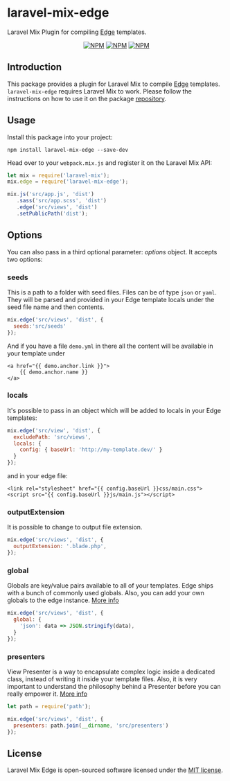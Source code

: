 # laravel-mix-edge
Laravel Mix Plugin for compiling [Edge](https://edge.adonisjs.com/) templates.

<p align="center">
<a href="https://www.npmjs.com/package/laravel-mix-edge"><img src="https://img.shields.io/npm/v/laravel-mix-edge.svg" alt="NPM"></a>
<a href="https://www.npmjs.com/package/laravel-mix-edge"><img src="https://img.shields.io/npm/dt/laravel-mix-edge.svg" alt="NPM"></a>
<a href="https://www.npmjs.com/package/laravel-mix-edge"><img src="https://img.shields.io/npm/l/laravel-mix-edge.svg" alt="NPM"></a>
</p>

## Introduction

This package provides a plugin for Laravel Mix to compile [Edge](https://edge.adonisjs.com/) templates. `laravel-mix-edge` requires Laravel Mix to work. Please follow the instructions on how to use it on the package [repository](https://github.com/JeffreyWay/laravel-mix).

## Usage

Install this package into your project:

```
npm install laravel-mix-edge --save-dev
```
Head over to your `webpack.mix.js` and register it on the Laravel Mix API:

```js
let mix = require('laravel-mix');
mix.edge = require('laravel-mix-edge');

mix.js('src/app.js', 'dist')
   .sass('src/app.scss', 'dist')
   .edge('src/views', 'dist')
   .setPublicPath('dist');
```

## Options
You can also pass in a third optional parameter: *options* object. It accepts two options:

### seeds
This is a path to a folder with seed files. Files can be of type `json` or `yaml`. They will be parsed and provided in your Edge template locals under the seed file name and then contents.

```js
mix.edge('src/views', 'dist', {
  seeds:'src/seeds'
});
```

And if you have a file `demo.yml` in there all the content will be available in your template under

```blade
<a href="{{ demo.anchor.link }}">
    {{ demo.anchor.name }}
</a>
```

### locals
It's possible to pass in an object which will be added to locals in your Edge templates:

```js
mix.edge('src/view', 'dist', {
  excludePath: 'src/views',
  locals: {
    config: { baseUrl: 'http://my-template.dev/' }
  }
});
```

and in your edge file:

```blade
<link rel="stylesheet" href="{{ config.baseUrl }}css/main.css">
<script src="{{ config.baseUrl }}js/main.js"></script>
```

### outputExtension
It is possible to change to output file extension.

```js
mix.edge('src/views', 'dist', {
  outputExtension: '.blade.php',
});
````

### global
Globals are key/value pairs available to all of your templates. Edge ships with a bunch of commonly used globals. Also, you can add your own globals to the edge instance.
[More info](https://edge.adonisjs.com/docs/globals)

```js
mix.edge('src/views', 'dist', {
  global: {
    'json': data => JSON.stringify(data),
  }
});
````

### presenters
View Presenter is a way to encapsulate complex logic inside a dedicated class, instead of writing it inside your template files. Also, it is very important to understand the philosophy behind a Presenter before you can really empower it.
[More info](https://edge.adonisjs.com/docs/presenters)

```js
let path = require('path');

mix.edge('src/views', 'dist', {
  presenters: path.join(__dirname, 'src/presenters')
});
````

## License

Laravel Mix Edge is open-sourced software licensed under the [MIT license](http://opensource.org/licenses/MIT).